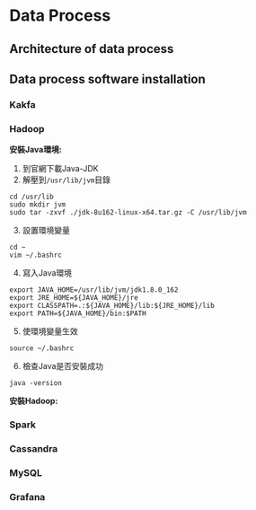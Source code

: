 # Data Process
## Architecture of data process
## Data process software installation
### Kakfa
### Hadoop
**安裝Java環境:**
1. 到官網下載Java-JDK
2. 解壓到`/usr/lib/jvm`目錄
```shell
cd /usr/lib
sudo mkdir jvm
sudo tar -zxvf ./jdk-8u162-linux-x64.tar.gz -C /usr/lib/jvm
```
3. 設置環境變量
```shell
cd ~
vim ~/.bashrc
```
4. 寫入Java環境
```
export JAVA_HOME=/usr/lib/jvm/jdk1.8.0_162
export JRE_HOME=${JAVA_HOME}/jre
export CLASSPATH=.:${JAVA_HOME}/lib:${JRE_HOME}/lib
export PATH=${JAVA_HOME}/bin:$PATH
```
5. 使環境變量生效
```
source ~/.bashrc
```
6. 檢查Java是否安裝成功
```
java -version
```
**安裝Hadoop:**



### Spark
### Cassandra
### MySQL
### Grafana
